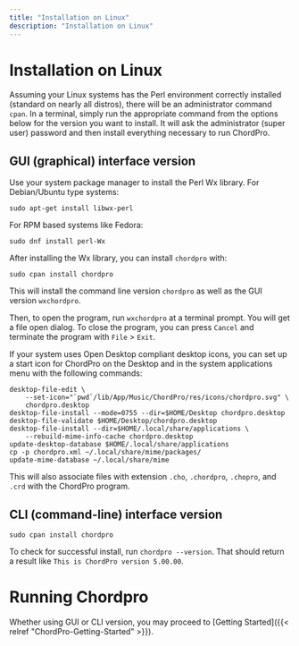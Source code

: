 ```yaml
---
title: "Installation on Linux"
description: "Installation on Linux"
---
```


# Installation on Linux

Assuming your Linux systems has the Perl environment correctly installed (standard on nearly all distros), there will be an administrator command `cpan`. In a terminal, simply run the appropriate command from the options below for the version you want to install. It will ask the administrator (super user) password and then install everything necessary to run ChordPro.

## GUI (graphical) interface version

Use your system package manager to install the Perl Wx library. For
Debian/Ubuntu type systems:

`sudo apt-get install libwx-perl`

For RPM based systems like Fedora:

`sudo dnf install perl-Wx`

After installing the Wx library, you can install `chordpro` with:

`sudo cpan install chordpro`

This will install the command line version `chordpro` as well as the
GUI version `wxchordpro`.

Then, to open the program, run `wxchordpro` at a terminal prompt. 
You will get a file open dialog. To close the program, you can press `Cancel` and terminate the program with `File` > `Exit`.

If your system uses Open Desktop compliant desktop icons, you can set
up a start icon for ChordPro on the Desktop and in the system
applications menu with the following commands:

    desktop-file-edit \
        --set-icon="`pwd`/lib/App/Music/ChordPro/res/icons/chordpro.svg" \
	    chordpro.desktop
    desktop-file-install --mode=0755 --dir=$HOME/Desktop chordpro.desktop
    desktop-file-validate $HOME/Desktop/chordpro.desktop
	desktop-file-install --dir=$HOME/.local/share/applications \
		--rebuild-mime-info-cache chordpro.desktop
	update-desktop-database $HOME/.local/share/applications 
	cp -p chordpro.xml ~/.local/share/mime/packages/
	update-mime-database ~/.local/share/mime

This will also associate files with extension `.cho`, `.chordpro`,
`.chopro`, and `.crd` with the ChordPro program.

## CLI (command-line) interface version

`sudo cpan install chordpro`

To check for successful install, run `chordpro --version`. That should return a result like `This is ChordPro version 5.00.00`.

# Running Chordpro

Whether using GUI or CLI version, you may proceed to [Getting Started]({{< relref "ChordPro-Getting-Started" >}}).
